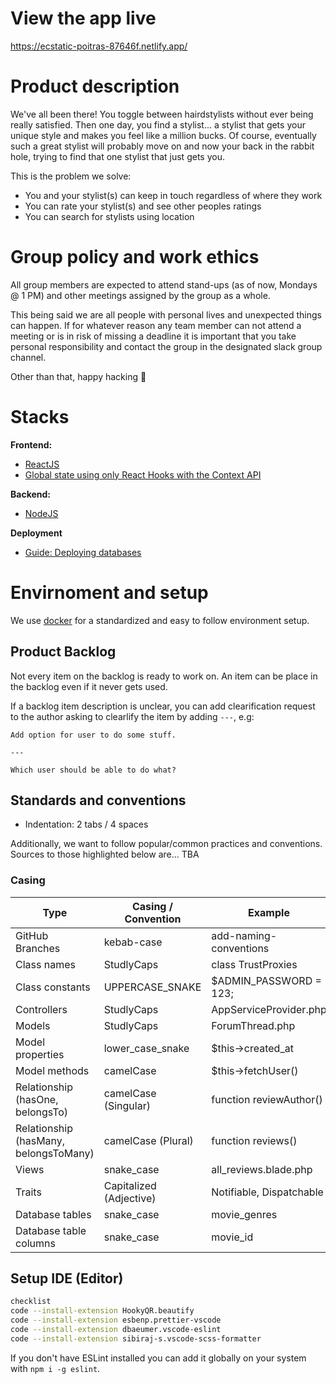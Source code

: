 
# View the app live
https://ecstatic-poitras-87646f.netlify.app/

# Product description

We've all been there! You toggle between hairdstylists without ever being really satisfied. Then one day, you find a stylist... a stylist that gets your unique style and makes you feel like a million bucks. Of course, eventually such a great stylist will probably move on and now your back in the rabbit hole, trying to find that one stylist that just gets you.

This is the problem we solve:

- You and your stylist(s) can keep in touch regardless of where they work
- You can rate your stylist(s) and see other peoples ratings
- You can search for stylists using location

# Group policy and work ethics

All group members are expected to attend stand-ups (as of now, Mondays @ 1 PM) and other meetings assigned by the group as a whole.

This being said we are all people with personal lives and unexpected things can happen. If for whatever reason any team member can not attend a meeting or is in risk of missing a deadline it is important that you take personal responsibility and contact the group in the designated slack group channel.

Other than that, happy hacking 🤩

# Stacks

**Frontend:**

- [ReactJS](https://reactjs.org)
- [Global state using only React Hooks with the Context API ](https://codeburst.io/global-state-with-react-hooks-and-context-api-87019cc4f2cf)

**Backend:**

- [NodeJS](https://nodejs.org/en/)

**Deployment**

- [Guide: Deploying databases](https://www.notion.so/fc4f1c0b00bf474aa8aeae2f343b4adb)

# Envirnoment and setup

We use [docker](https://www.docker.com) for a standardized and easy to follow environment setup.

## Product Backlog

Not every item on the backlog is ready to work on. An item can be place in the backlog even if it never gets used.

If a backlog item description is unclear, you can add clearification request to the author asking to clearlify the item by adding `---`, e.g:

```
Add option for user to do some stuff.

---

Which user should be able to do what?
```

## Standards and conventions

- Indentation: 2 tabs / 4 spaces

Additionally, we want to follow popular/common practices and conventions. Sources to those highlighted below are... TBA

### Casing

| Type                                  | Casing / Convention     | Example                  |
| ------------------------------------- | ----------------------- | ------------------------ |
| GitHub Branches                       | kebab-case              | add-naming-conventions   |
| Class names                           | StudlyCaps              | class TrustProxies       |
| Class constants                       | UPPERCASE_SNAKE         | $ADMIN_PASSWORD = 123;   |
| Controllers                           | StudlyCaps              | AppServiceProvider.php   |
| Models                                | StudlyCaps              | ForumThread.php          |
| Model properties                      | lower_case_snake        | $this->created_at        |
| Model methods                         | camelCase               | $this->fetchUser()       |
| Relationship (hasOne, belongsTo)      | camelCase (Singular)    | function reviewAuthor()  |
| Relationship (hasMany, belongsToMany) | camelCase (Plural)      | function reviews()       |
| Views                                 | snake_case              | all_reviews.blade.php    |
| Traits                                | Capitalized (Adjective) | Notifiable, Dispatchable |
| Database tables                       | snake_case              | movie_genres             |
| Database table columns                | snake_case              | movie_id                 |

## Setup IDE (Editor)

```bash
checklist
code --install-extension HookyQR.beautify 
code --install-extension esbenp.prettier-vscode
code --install-extension dbaeumer.vscode-eslint
code --install-extension sibiraj-s.vscode-scss-formatter
```

If you don't have ESLint installed you can add it globally on your system with `npm i -g eslint`.
